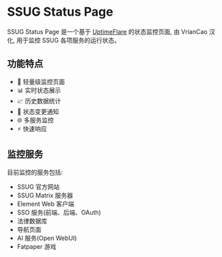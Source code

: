 # SSUG Status Page

SSUG Status Page 是一个基于 [UptimeFlare](https://github.com/lyc8503/UptimeFlare) 的状态监控页面, 由 VrianCao 汉化, 用于监控 SSUG 各项服务的运行状态。

## 功能特点

- 🚀 轻量级监控页面
- 📊 实时状态展示
- 📈 历史数据统计
- 🔔 状态变更通知
- 🌐 多服务监控
- ⚡ 快速响应

## 监控服务

目前监控的服务包括:

- SSUG 官方网站
- SSUG Matrix 服务器
- Element Web 客户端
- SSO 服务(前端、后端、OAuth)
- 法律数据库
- 导航页面
- AI 服务(Open WebUI)
- Fatpaper 游戏